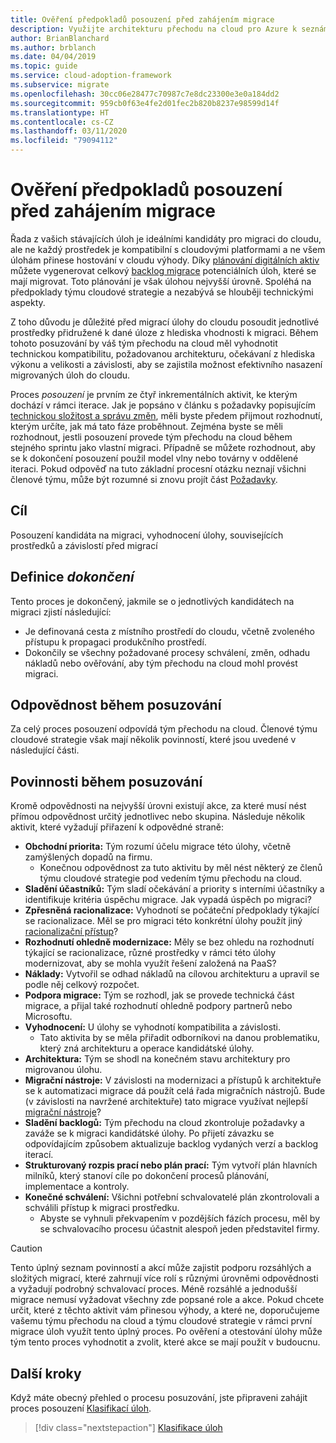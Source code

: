 ```yaml
---
title: Ověření předpokladů posouzení před zahájením migrace
description: Využijte architekturu přechodu na cloud pro Azure k seznámení s tím, jak ověřit předpoklady posouzení před zahájením migrace do cloudu.
author: BrianBlanchard
ms.author: brblanch
ms.date: 04/04/2019
ms.topic: guide
ms.service: cloud-adoption-framework
ms.subservice: migrate
ms.openlocfilehash: 30cc06e28477c70987c7e8dc23300e3e0a184dd2
ms.sourcegitcommit: 959cb0f63e4fe2d01fec2b820b8237e98599d14f
ms.translationtype: HT
ms.contentlocale: cs-CZ
ms.lasthandoff: 03/11/2020
ms.locfileid: "79094112"
---
```

# <a name="validate-assessment-assumptions-before-migration"></a>Ověření předpokladů posouzení před zahájením migrace

Řada z vašich stávajících úloh je ideálními kandidáty pro migraci do cloudu, ale ne každý prostředek je kompatibilní s cloudovými platformami a ne všem úlohám přinese hostování v cloudu výhody. Díky [plánování digitálních aktiv](../../../digital-estate/index.md) můžete vygenerovat celkový [backlog migrace](../prerequisites/technical-complexity.md#migration-backlog-aligning-business-priorities-and-timing) potenciálních úloh, které se mají migrovat. Toto plánování je však úlohou nejvyšší úrovně. Spoléhá na předpoklady týmu cloudové strategie a nezabývá se hlouběji technickými aspekty.

Z toho důvodu je důležité před migrací úlohy do cloudu posoudit jednotlivé prostředky přidružené k dané úloze z hlediska vhodnosti k migraci. Během tohoto posuzování by váš tým přechodu na cloud měl vyhodnotit technickou kompatibilitu, požadovanou architekturu, očekávaní z hlediska výkonu a velikosti a závislosti, aby se zajistila možnost efektivního nasazení migrovaných úloh do cloudu.

Proces *posouzení* je prvním ze čtyř inkrementálních aktivit, ke kterým dochází v rámci iterace. Jak je popsáno v článku s požadavky popisujícím [technickou složitost a správu změn](../prerequisites/technical-complexity.md), měli byste předem přijmout rozhodnutí, kterým určíte, jak má tato fáze proběhnout. Zejména byste se měli rozhodnout, jestli posouzení provede tým přechodu na cloud během stejného sprintu jako vlastní migraci. Případně se můžete rozhodnout, aby se k dokončení posouzení použil model vlny nebo továrny v oddělené iteraci. Pokud odpověď na tuto základní procesní otázku neznají všichni členové týmu, může být rozumné si znovu projít část [Požadavky](../prerequisites/index.md).

## <a name="objective"></a>Cíl

Posouzení kandidáta na migraci, vyhodnocení úlohy, souvisejících prostředků a závislostí před migrací

## <a name="definition-of-done"></a>Definice *dokončení*

Tento proces je dokončený, jakmile se o jednotlivých kandidátech na migraci zjistí následující:

- Je definovaná cesta z místního prostředí do cloudu, včetně zvoleného přístupu k propagaci produkčního prostředí.
- Dokončily se všechny požadované procesy schválení, změn, odhadu nákladů nebo ověřování, aby tým přechodu na cloud mohl provést migraci.

## <a name="accountability-during-assessment"></a>Odpovědnost během posuzování

Za celý proces posouzení odpovídá tým přechodu na cloud. Členové týmu cloudové strategie však mají několik povinností, které jsou uvedené v následující části.

## <a name="responsibilities-during-assessment"></a>Povinnosti během posuzování

Kromě odpovědnosti na nejvyšší úrovni existují akce, za které musí nést přímou odpovědnost určitý jednotlivec nebo skupina. Následuje několik aktivit, které vyžadují přiřazení k odpovědné straně:

- **Obchodní priorita:** Tým rozumí účelu migrace této úlohy, včetně zamýšlených dopadů na firmu.
  - Konečnou odpovědnost za tuto aktivitu by měl nést některý ze členů týmu cloudové strategie pod vedením týmu přechodu na cloud.
- **Sladění účastníků:** Tým sladí očekávání a priority s interními účastníky a identifikuje kritéria úspěchu migrace. Jak vypadá úspěch po migraci?
- **Zpřesněná racionalizace:** Vyhodnotí se počáteční předpoklady týkající se racionalizace. Měl se pro migraci této konkrétní úlohy použít jiný [racionalizační přístup](../../../digital-estate/rationalize.md)?
- **Rozhodnutí ohledně modernizace:** Měly se bez ohledu na rozhodnutí týkající se racionalizace, různé prostředky v rámci této úlohy modernizovat, aby se mohla využít řešení založená na PaaS?
- **Náklady:** Vytvořil se odhad nákladů na cílovou architekturu a upravil se podle něj celkový rozpočet.
- **Podpora migrace:** Tým se rozhodl, jak se provede technická část migrace, a přijal také rozhodnutí ohledně podpory partnerů nebo Microsoftu.
- **Vyhodnocení:** U úlohy se vyhodnotí kompatibilita a závislosti.
  - Tato aktivita by se měla přiřadit odborníkovi na danou problematiku, který zná architekturu a operace kandidátské úlohy.
- **Architektura:** Tým se shodl na konečném stavu architektury pro migrovanou úlohu.
- **Migrační nástroje:** V závislosti na modernizaci a přístupů k architektuře se k automatizaci migrace dá použít celá řada migračních nástrojů. Bude (v závislosti na navržené architektuře) tato migrace využívat nejlepší [migrační nástroje](../../../decision-guides/migrate-decision-guide/index.md)?
- **Sladění backlogů:** Tým přechodu na cloud zkontroluje požadavky a zaváže se k migraci kandidátské úlohy. Po přijetí závazku se odpovídajícím způsobem aktualizuje backlog vydaných verzí a backlog iterací.
- **Strukturovaný rozpis prací nebo plán prací:** Tým vytvoří plán hlavních milníků, který stanoví cíle po dokončení procesů plánování, implementace a kontroly.
- **Konečné schválení:** Všichni potřební schvalovatelé plán zkontrolovali a schválili přístup k migraci prostředku.
  - Abyste se vyhnuli překvapením v pozdějších fázích procesu, měl by se schvalovacího procesu účastnit alespoň jeden představitel firmy.

> [!CAUTION]
> Tento úplný seznam povinností a akcí může zajistit podporu rozsáhlých a složitých migrací, které zahrnují více rolí s různými úrovněmi odpovědnosti a vyžadují podrobný schvalovací proces. Méně rozsáhlé a jednodušší migrace nemusí vyžadovat všechny zde popsané role a akce. Pokud chcete určit, které z těchto aktivit vám přinesou výhody, a které ne, doporučujeme vašemu týmu přechodu na cloud a týmu cloudové strategie v rámci první migrace úloh využít tento úplný proces. Po ověření a otestování úlohy může tým tento proces vyhodnotit a zvolit, které akce se mají použít v budoucnu.

## <a name="next-steps"></a>Další kroky

Když máte obecný přehled o procesu posuzování, jste připraveni zahájit proces posouzení [Klasifikací úloh](./classify.md).

> [!div class="nextstepaction"]
> [Klasifikace úloh](./classify.md)
